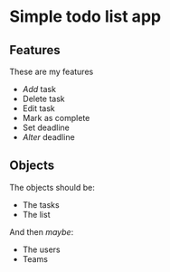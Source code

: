 # Simple todo list app

## Features

These are my features
- *Add* task
- Delete task
- Edit task
- Mark as complete
- Set deadline
- _Alter_ deadline

## Objects

The objects should be:
- The tasks
- The list

And then _maybe_:
- The users
- Teams



